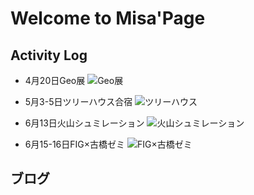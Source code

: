 # Welcome to Misa'Page
## Activity Log
* 4月20日Geo展
![Geo展](https://scontent-nrt1-1.xx.fbcdn.net/v/t1.0-9/30743391_10210409503865553_5862409486051835904_n.jpg?_nc_cat=0&oh=2a3e7d5958747b3faab647a80aeded32&oe=5B7D1E0D)


* 5月3-5日ツリーハウス合宿
![ツリーハウス](https://scontent-nrt1-1.xx.fbcdn.net/v/t1.0-9/31543877_2033531720009122_62424824206589952_n.jpg?_nc_cat=0&oh=d7af49038ab154e74c0d2b3bb1794e2e&oe=5BB9A267)


* 6月13日火山シュミレーション
![火山シュミレーション](https://scontent-nrt1-1.xx.fbcdn.net/v/t1.0-9/35553370_2052581425061467_5958409255022231552_o.jpg?_nc_cat=0&oh=bf326cb99359c167b6d5418dece50613&oe=5BA440DD)


* 6月15-16日FIG×古橋ゼミ
![FIG×古橋ゼミ](https://scontent-nrt1-1.xx.fbcdn.net/v/t1.0-9/35418252_1156577474480053_5095306645991325696_n.jpg?_nc_cat=0&oh=dc2838f0a22bd15ff53c5aa0f72c7c7e&oe=5BA04732)



## ブログ


